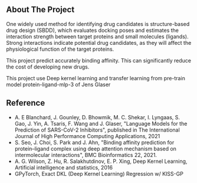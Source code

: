 <!-- ABOUT THE PROJECT -->
## About The Project

One widely used method for identifying drug candidates is structure-based drug design (SBDD), which evaluates docking poses and estimates the interaction strength between target proteins and small molecules (ligands). Strong interactions indicate potential drug candidates, as they will affect the physiological function of the target proteins. 

This project predict accurately binding affinity. This can significantly reduce the cost of developing new drugs.

This project use Deep kernel learning and transfer learning from pre-train model protein-ligand-mlp-3 of Jens Glaser

## Reference
* A. E Blanchard, J. Gounley, D. Bhowmik, M. C. Shekar, I. Lyngaas, S. Gao, J. Yin, A. Tsaris, F. Wang and J. Glaser, "Language Models for the Prediction of SARS-CoV-2 Inhibitors", published in The International Journal of High Performance Computing Applications, 2021
* S. Seo, J. Choi, S. Park and J. Ahn, "Binding affinity prediction for protein–ligand complex using deep attention mechanism based on intermolecular interactions", BMC Bioinformatics 22, 2021.
* A. G. Wilson, Z. Hu, R. Salakhutdinov, E. P. Xing, Deep Kernel Learning, Artificial intelligence and statistics, 2016
* GPyTorch, Exact DKL (Deep Kernel Learning) Regression w/ KISS-GP
